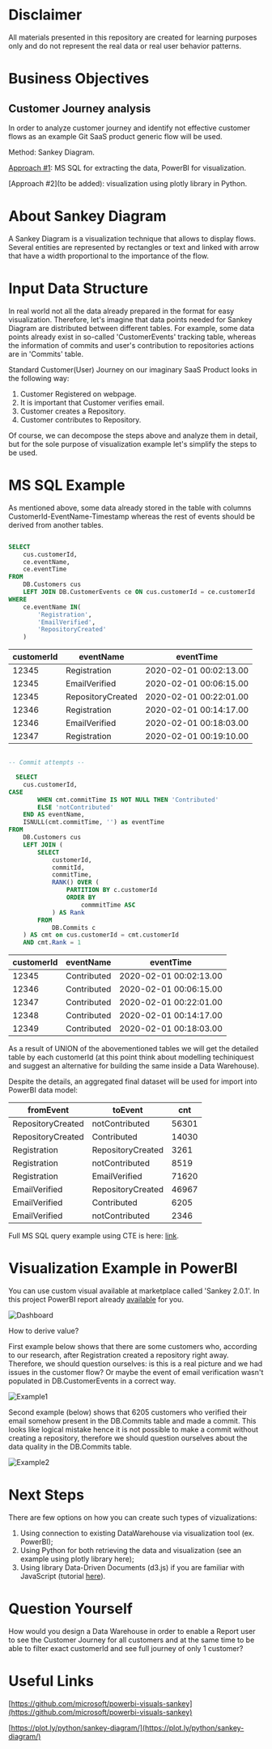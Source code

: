 # Disclaimer
All materials presented in this repository are created for learning purposes only and do not represent the real data or real user behavior patterns.

# Business Objectives
## Customer Journey analysis
In order to analyze customer journey and identify not effective customer flows as an example Git SaaS product generic flow will be used.

Method: Sankey Diagram. 

[Approach #1](https://github.com/data-anna/data-analysis-customer/tree/master/sankey_diagram_basic): MS SQL for extracting the data, PowerBI for visualization.

[Approach #2](to be added): visualization using plotly library in Python.


# About Sankey Diagram

A Sankey Diagram is a visualization technique that allows to display flows. Several entities are  represented by rectangles or text and linked with arrow that have a width proportional to the importance of the flow.


# Input Data Structure

In real world not all the data already prepared in the format for easy visualization. Therefore, let's imagine that data points needed for Sankey Diagram are distributed between different tables. For example, some data points already exist in so-called 'CustomerEvents' tracking table, whereas the information of commits and user's contribution to repositories actions are in 'Commits' table.

Standard Customer(User) Journey on our imaginary SaaS Product looks in the following way:

1. Customer Registered on webpage.
2. It is important that Customer verifies email.
3. Customer creates a Repository.
4. Customer contributes to Repository.

Of course, we can decompose the steps above and analyze them in detail, but for the sole purpose of visualization example let's simplify the steps to be used.

# MS SQL Example

As mentioned above, some data already stored in the table with columns CustomerId-EventName-Timestamp whereas the rest of events should be derived from another tables.

```sql

SELECT
    cus.customerId,
    ce.eventName,
    ce.eventTime
FROM
    DB.Customers cus
    LEFT JOIN DB.CustomerEvents ce ON cus.customerId = ce.customerId
WHERE
    ce.eventName IN(
        'Registration',
        'EmailVerified',
        'RepositoryCreated'
    )
```

| customerId | eventName | eventTime |
| --- | --- | --- |
| 12345 | Registration | 2020-02-01 00:02:13.00 |
| 12345 | EmailVerified | 2020-02-01 00:06:15.00 |
| 12345 | RepositoryCreated | 2020-02-01 00:22:01.00 |
| 12346 | Registration | 2020-02-01 00:14:17.00 |
| 12346 | EmailVerified | 2020-02-01 00:18:03.00 |
| 12347 | Registration | 2020-02-01 00:19:10.00 |

```sql

-- Commit attempts --

  SELECT
    cus.customerId,
CASE
        WHEN cmt.commitTime IS NOT NULL THEN 'Contributed'
        ELSE 'notContributed'
    END AS eventName,
    ISNULL(cmt.commitTime, '') as eventTime
FROM
    DB.Customers cus
    LEFT JOIN (
        SELECT
            customerId,
            commitId,
            commitTime,
            RANK() OVER (
                PARTITION BY c.customerId
                ORDER BY
                    commmitTime ASC
            ) AS Rank
        FROM
            DB.Commits c
    ) AS cmt on cus.customerId = cmt.customerId
    AND cmt.Rank = 1

```

| customerId | eventName | eventTime |
| --- | --- | --- |
| 12345 | Contributed | 2020-02-01 00:02:13.00 |
| 12346 | Contributed | 2020-02-01 00:06:15.00 |
| 12347 | Contributed | 2020-02-01 00:22:01.00 |
| 12348 | Contributed | 2020-02-01 00:14:17.00 |
| 12349 | Contributed | 2020-02-01 00:18:03.00 |







As a result of UNION of the abovementioned tables we will get the detailed table by each customerId (at this point think about modelling techiniquest and suggest an alternative for building the same inside a Data Warehouse).

Despite the details, an aggregated final dataset will be used for import into PowerBI data model:

| fromEvent | toEvent | cnt |
| --- | --- | --- |
| RepositoryCreated | notContributed | 56301 |
| RepositoryCreated | Contributed | 14030 |
| Registration | RepositoryCreated | 3261 |
| Registration | notContributed | 8519 |
| Registration | EmailVerified | 71620 |
| EmailVerified | RepositoryCreated | 46967 |
| EmailVerified | Contributed | 6205 |
| EmailVerified | notContributed | 2346 |

Full MS SQL query example using CTE is here: [link](https://github.com/data-anna/data-analysis-customer/blob/master/sankey_diagram_basic/mssql_sankey_get_data.sql).


# Visualization Example in PowerBI

You can use custom visual available at marketplace called 'Sankey 2.0.1'.
In this project PowerBI report already [available](https://github.com/data-anna/data-analysis-customer/blob/master/sankey_diagram_basic/SankeyDiagram.GitCustomerFlow.pbix) for you.

![Dashboard](sankey_diagram_basic/images/dashboard_unfiltered.PNG)

How to derive value?

First example below shows that there are some customers who, according to our research, after Registration created a repository right away. Therefore, we should question ourselves: is this is a real picture and we had issues in the customer flow? Or maybe the event of email verification wasn't populated in DB.CustomerEvents in a correct way.

![Example1](sankey_diagram_basic/images/dashboard_example1.PNG)

Second example (below) shows that 6205 customers who verified their email somehow present in the DB.Commits table and made a commit. This looks like logical mistake hence it is not possible to make a commit without creating a repository, therefore we should question ourselves about the data quality in the DB.Commits table.

![Example2](sankey_diagram_basic/images/dashboard_example2.PNG)

# Next Steps

There are few options on how you can create such types of vizualizations:

1. Using connection to existing DataWarehouse via visualization tool (ex. PowerBI);
2. Using Python for both retrieving the data and visualization (see an example using plotly library here);
3. Using library Data-Driven Documents (d3.js) if you are familiar with JavaScript (tutorial [here](https://davidwalsh.name/learning-d3)).

# Question Yourself

How would you design a Data Warehouse in order to enable a Report user to see the Customer Journey for all customers and at the same time to be able to filter exact customerId and see full journey of only 1 customer?

# Useful Links

[https://github.com/microsoft/powerbi-visuals-sankey](https://github.com/microsoft/powerbi-visuals-sankey)

[https://plot.ly/python/sankey-diagram/](https://plot.ly/python/sankey-diagram/)
